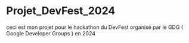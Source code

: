 # Projet_DevFest_2024
ceci est mon projet pour le hackathon du DevFest organisé par le GDG ( Google Developer Groups ) en 2024
